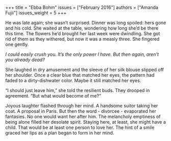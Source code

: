 +++
title = "Ebba Bohm"
issues = ["February 2016"]
authors = ["Amanda Fujii"]
issues_weight = 5
+++

He was late again; she wasn’t surprised. Dinner was long spoiled: hers gone and his cold. She waited at the table, wondering how long she’d be there this time. The flowers he’d brought her last week were dwindling. She got rid of them as they withered, but now it was a measly three. She fingered one gently.

*I could easily crush you. It’s the only power I have. But then again, aren’t you already dead?*

She laughed in dry amusement and the sleeve of her silk blouse slipped off her shoulder. Once a clear blue that matched her eyes, the pattern had faded to a dirty-dishwater color. Maybe it still matched her eyes.

“I should just leave him,” she told the resilient buds. They drooped in agreement. “But what would become of me?”

Joyous laughter flashed through her mind. A handsome suitor taking her coat. A proposal in Paris. But then the word - divorcee - evaporated her fantasies. No one would want her after him. The melancholy emptiness of being alone filled her desolate spirit. Staying here, at least, she might have a child. That would be at least one person to love her. The hint of a smile graced her lips as a plan began to form in her mind.
